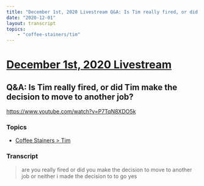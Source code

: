 ```yaml
---
title: "December 1st, 2020 Livestream Q&A: Is Tim really fired, or did Tim make the decision to move to another job?"
date: "2020-12-01"
layout: transcript
topics:
    - "coffee-stainers/tim"
---
```

# [December 1st, 2020 Livestream](../2020-12-01.md)
## Q&A: Is Tim really fired, or did Tim make the decision to move to another job?
https://www.youtube.com/watch?v=P7TqN8XDO5k

### Topics
* [Coffee Stainers > Tim](../topics/coffee-stainers/tim.md)

### Transcript

> are you really fired or did you make the decision to move to another job or neither i made the decision to to go yes
